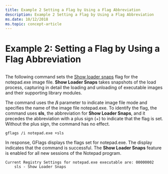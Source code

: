 ```yaml
---
title: Example 2 Setting a Flag by Using a Flag Abbreviation
description: Example 2 Setting a Flag by Using a Flag Abbreviation
ms.date: 10/12/2018
ms.topic: concept-article
---
```


# Example 2: Setting a Flag by Using a Flag Abbreviation


## <span id="ddk_example_2___setting_a_flag_by_using_a_flag_abbreviation_dtools"></span><span id="DDK_EXAMPLE_2___SETTING_A_FLAG_BY_USING_A_FLAG_ABBREVIATION_DTOOLS"></span>


The following command sets the [Show loader snaps](show-loader-snaps.md) flag for the notepad.exe image file. **Show Loader Snaps** takes snapshots of the load process, capturing in detail the loading and unloading of executable images and their supporting library modules.

The command uses the **/i** parameter to indicate image file mode and specifies the name of the image file notepad.exe. To identify the flag, the command uses **sls**, the abbreviation for **Show Loader Snaps**, and it precedes the abbreviation with a plus sign (+) to indicate that the flag is set. Without the plus sign, the command has no effect.

```console
gflags /i notepad.exe +sls 
```

In response, GFlags displays the flags set for notepad.exe. The display indicates that the command is successful. The **Show Loader Snaps** feature is enabled for all new sessions of the Notepad program.

```console
Current Registry Settings for notepad.exe executable are: 00000002
    sls - Show Loader Snaps
```

 

 
